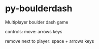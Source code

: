 # py-boulderdash

Multiplayer boulder dash game

controls:
move: arrows keys

remove next to player:
space + arrows keys